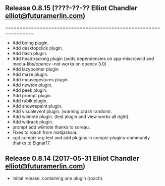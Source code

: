 ## Release 0.8.15 (????-??-?? Elliot Chandler <elliot@futuramerlin.com>)
================================================================

- Add boing plugin.
- Add desktopclick plugin.
- Add flash plugin.
- Add headtracking plugin (adds dependencies on app-misc/cwiid and media-libs/opencv -not works on opencv 3.0)
- Add lazypointer plugin 
- Add maze plugin.
- Add mousegestures plugin.
- Add newton plugin.
- Add peek plugin.
- Add prompt plugin.
- Add rubik plugin.
- Add showrepaint plugin.
- Add visualevent plugin. (warning:crash random).
- Add wiimote plugin. (test plugin and view works all right).
- Add wiitrack plugin.
- prompt add wiimote thanks to soreau.
- Fixes to roach from matijaskala.
- cgit.compiz.org test and add plugins in compiz-plugins-community thanks to Eignar17.

## Release 0.8.14 (2017-05-31 Elliot Chandler <elliot@futuramerlin.com>)

- Initial release, containing one plugin (roach).
